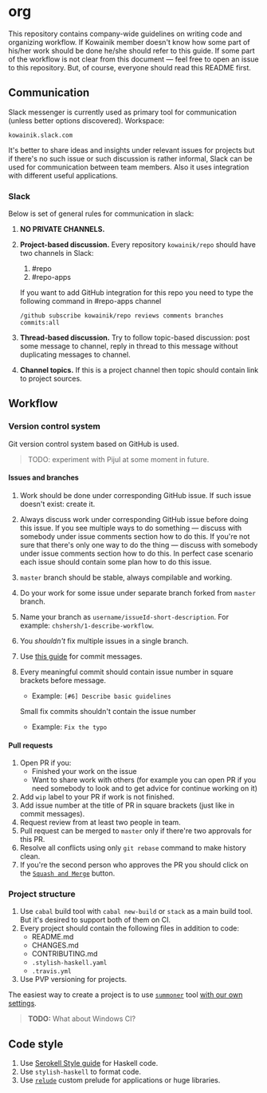 # org

This repository contains company-wide guidelines on writing code and organizing
workflow. If Kowainik member doesn't know how some part of his/her work should
be done he/she should refer to this guide. If some part of the workflow is not
clear from this document — feel free to open an issue to this repository. But, of course,
everyone should read this README first.

## Communication

Slack messenger is currently used as primary tool for communication (unless
better options discovered). Workspace:

```
kowainik.slack.com
```

It's better to share ideas and insights under relevant issues for projects but
if there's no such issue or such discussion is rather informal, Slack can be
used for communication between team members. Also it uses integration with
different useful applications.

### Slack

Below is set of general rules for communication in slack:

1. **NO PRIVATE CHANNELS.**
2. **Project-based discussion.** Every repository `kowainik/repo` should have two channels in Slack:
   1. #repo
   2. #repo-apps

   If you want to add GitHub integration for this repo you need to type the following command in #repo-apps channel
   ```
   /github subscribe kowainik/repo reviews comments branches commits:all
   ```
3. **Thread-based discussion.** Try to follow topic-based discussion: post some
   message to channel, reply in thread to this message without duplicating
   messages to channel.
4. **Channel topics.** If this is a project channel then topic should contain link to project sources.

## Workflow

### Version control system

Git version control system based on GitHub is used.

> TODO: experiment with Pijul at some moment in future.

#### Issues and branches

1. Work should be done under corresponding GitHub issue.
   If such issue doesn't exist: create it.
2. Always discuss work under corresponding GitHub issue before doing this issue.
   If you see multiple ways to do something — discuss with somebody under issue
   comments section how to do this. If you're not sure that there's only one way
   to do the thing — discuss with somebody under issue comments section how to
   do this. In perfect case scenario each issue should contain some plan how to
   do this issue.
3. `master` branch should be stable, always compilable and working.
4. Do your work for some issue under separate branch forked from `master` branch.
5. Name your branch as `username/issueId-short-description`. For example: `chshersh/1-describe-workflow`.
6. You _shouldn't_ fix multiple issues in a single branch.
7. Use [this guide](https://chris.beams.io/posts/git-commit/) for commit messages.
8. Every meaningful commit should contain issue number in square brackets before message.
   * Example: `[#6] Describe basic guidelines`

   Small fix commits shouldn't contain the issue number
   * Example: `Fix the typo`

#### Pull requests

1. Open PR if you:
   * Finished your work on the issue
   * Want to share work with others (for example you can open PR if you need
     somebody to look and to get advice for continue working on it)
2. Add `wip` label to your PR if work is not finished.
3. Add issue number at the title of PR in square brackets (just like in commit messages).
4. Request review from at least two people in team.
5. Pull request can be merged to `master` only if there're two approvals for this PR.
6. Resolve all conflicts using only `git rebase` command to make history clean.
7. If you're the second person who approves the PR you should click on the
   [`Squash and Merge`](https://help.github.com/articles/about-pull-request-merges/#squash-and-merge-your-pull-request-commits)
   button.

### Project structure

1. Use `cabal` build tool with `cabal new-build` or `stack` as a main build
   tool. But it's desired to support both of them on CI.
2. Every project should contain the following files in addition to code:
   * README.md
   * CHANGES.md
   * CONTRIBUTING.md
   * `.stylish-haskell.yaml`
   * `.travis.yml`
3. Use PVP versioning for projects.

The easiest way to create a project is to use [`summoner`](https://github.com/kowainik/summoner) 
tool [with our own settings](https://github.com/kowainik/org/blob/master/.summoner.toml).

> **TODO:** What about Windows CI?


## Code style

1. Use [Serokell Style guide](https://github.com/serokell/serokell-util/blob/c7e71ac4684a5bf345fd52c9656fb9cdf4e03f5d/.stylish-haskell.yaml)
   for Haskell code.
2. Use `stylish-haskell` to format code.
3. Use [`relude`](https://github.com/kowainik/relude) custom prelude for
   applications or huge libraries.
